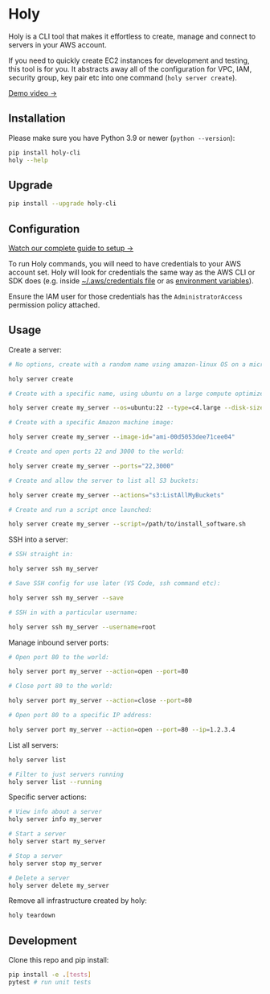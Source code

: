 # Holy

Holy is a CLI tool that makes it effortless to create, manage and connect to servers in your AWS account.

If you need to quickly create EC2 instances for development and testing, this tool is for you. It abstracts away all of the configuration for VPC, IAM, security group, key pair etc into one command (`holy server create`).

[Demo video →](https://github.com/holy-cli/cli/assets/501743/0ef07eb5-f816-47d1-bce1-ac8c41c689dd)

## Installation

Please make sure you have Python 3.9 or newer (`python --version`):

```bash
pip install holy-cli
holy --help
```

## Upgrade

```bash
pip install --upgrade holy-cli
```

## Configuration

[Watch our complete guide to setup →](https://youtu.be/5fGvWRDhGTM)

To run Holy commands, you will need to have credentials to your AWS account set. Holy will look for credentials the same way as the AWS CLI or SDK does (e.g. inside [~/.aws/credentials file](https://docs.aws.amazon.com/cli/latest/userguide/cli-configure-files.html) or as [environment variables](https://docs.aws.amazon.com/cli/latest/userguide/cli-configure-envvars.html)).

Ensure the IAM user for those credentials has the `AdministratorAccess` permission policy attached.

## Usage

Create a server:

```bash
# No options, create with a random name using amazon-linux OS on a micro instance (within the free tier):

holy server create

# Create with a specific name, using ubuntu on a large compute optimized instance with 30GB disk space:

holy server create my_server --os=ubuntu:22 --type=c4.large --disk-size=30

# Create with a specific Amazon machine image:

holy server create my_server --image-id="ami-00d5053dee71cee04"

# Create and open ports 22 and 3000 to the world:

holy server create my_server --ports="22,3000"

# Create and allow the server to list all S3 buckets:

holy server create my_server --actions="s3:ListAllMyBuckets"

# Create and run a script once launched:

holy server create my_server --script=/path/to/install_software.sh
```

SSH into a server:

```bash
# SSH straight in:

holy server ssh my_server

# Save SSH config for use later (VS Code, ssh command etc):

holy server ssh my_server --save

# SSH in with a particular username:

holy server ssh my_server --username=root
```

Manage inbound server ports:

```bash
# Open port 80 to the world:

holy server port my_server --action=open --port=80

# Close port 80 to the world:

holy server port my_server --action=close --port=80

# Open port 80 to a specific IP address:

holy server port my_server --action=open --port=80 --ip=1.2.3.4
```

List all servers:

```bash
holy server list

# Filter to just servers running
holy server list --running
```

Specific server actions:

```bash
# View info about a server
holy server info my_server

# Start a server
holy server start my_server

# Stop a server
holy server stop my_server

# Delete a server
holy server delete my_server
```

Remove all infrastructure created by holy:

```bash
holy teardown
```

## Development

Clone this repo and pip install:

```bash
pip install -e .[tests]
pytest # run unit tests
```
